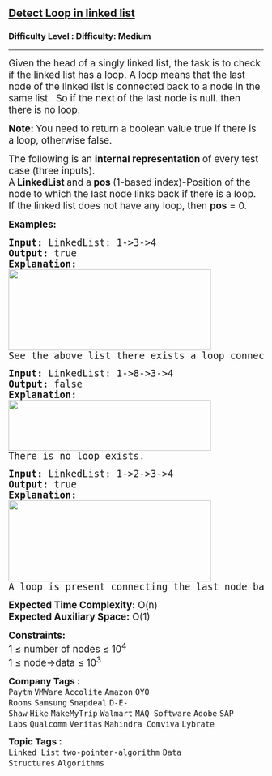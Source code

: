 <h2><a href="https://www.geeksforgeeks.org/problems/detect-loop-in-linked-list/1">Detect Loop in linked list</a></h2><h3>Difficulty Level : Difficulty: Medium</h3><hr><div class="problems_problem_content__Xm_eO"><p><span style="font-size: 14pt;">Given the head of a singly linked list, the task is to check if the linked list has a loop. A loop means that the last node of the linked list is connected back to a node in the same list.&nbsp; So if the next of the last node is null. then there is no loop. </span></p>
<p><span style="font-size: 14pt;"><strong>Note: </strong>You need to return a boolean value true if there is a loop, otherwise false.<br></span></p>
<p><span style="font-size: 14pt;">The following is an <strong>internal representation </strong>of every test case (three inputs).<br>A<strong> LinkedList </strong>and a<strong> </strong><strong>pos </strong>(1-based index)-Position of the node to which the last node links back if there is a loop. If the linked list does not have any loop, then <strong>pos</strong> = 0.</span></p>
<p><span style="font-size: 14pt;"><strong>Examples:</strong></span></p>
<pre><span style="font-size: 14pt;"><strong>Input: </strong>LinkedList: 1-&gt;3-&gt;4
<strong>Output: </strong>true<strong>
Explanation: <br><img src="https://media.geeksforgeeks.org/img-practice/prod/addEditProblem/700099/Web/Other/blobid1_1718699705.png" width="400" height="160"><br></strong>See the above list there exists a loop connecting the last node back to the second node.<br></span></pre>
<pre><span style="font-size: 14pt;"><strong>Input: </strong>LinkedList:<strong> </strong>1-&gt;8-&gt;3-&gt;4
<strong>Output: </strong>false<strong>
Explanation: <br><img src="https://media.geeksforgeeks.org/img-practice/prod/addEditProblem/700099/Web/Other/blobid2_1718699755.png" width="400" height="100"><br></strong>There is no loop exists.<br></span></pre>
<pre><span style="font-size: 14pt;"><strong>Input: </strong>LinkedList: 1-&gt;2-&gt;3-&gt;4
<strong>Output: </strong>true<strong>
Explanation:</strong></span><br><span style="font-size: 14pt;"><img src="https://media.geeksforgeeks.org/img-practice/prod/addEditProblem/700332/Web/Other/blobid2_1718609744.png" width="400" height="160"></span><br><span style="font-size: 14pt;">A loop is present connecting the last node back to the first node.</span></pre>
<p><span style="font-size: 14pt;"><strong>Expected Time Complexity:</strong> O(n)<br><strong>Expected Auxiliary Space:</strong>&nbsp;O(1)</span></p>
<p><span style="font-size: 14pt;"><strong>Constraints:</strong></span><br><span style="font-size: 14pt;">1 ≤ number of nodes ≤ 10<sup>4</sup><br>1 ≤ node-&gt;data ≤ 10<sup>3</sup></span></p></div><p><span style=font-size:18px><strong>Company Tags : </strong><br><code>Paytm</code>&nbsp;<code>VMWare</code>&nbsp;<code>Accolite</code>&nbsp;<code>Amazon</code>&nbsp;<code>OYO Rooms</code>&nbsp;<code>Samsung</code>&nbsp;<code>Snapdeal</code>&nbsp;<code>D-E-Shaw</code>&nbsp;<code>Hike</code>&nbsp;<code>MakeMyTrip</code>&nbsp;<code>Walmart</code>&nbsp;<code>MAQ Software</code>&nbsp;<code>Adobe</code>&nbsp;<code>SAP Labs</code>&nbsp;<code>Qualcomm</code>&nbsp;<code>Veritas</code>&nbsp;<code>Mahindra Comviva</code>&nbsp;<code>Lybrate</code>&nbsp;<br><p><span style=font-size:18px><strong>Topic Tags : </strong><br><code>Linked List</code>&nbsp;<code>two-pointer-algorithm</code>&nbsp;<code>Data Structures</code>&nbsp;<code>Algorithms</code>&nbsp;